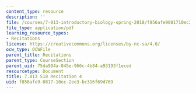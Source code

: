 ```yaml
---
content_type: resource
description: ''
file: /courses/7-013-introductory-biology-spring-2018/f856afe9081710ec2ee3bc316f69d769_MIT7_013s18R4Q.pdf
file_type: application/pdf
learning_resource_types:
- Recitations
license: https://creativecommons.org/licenses/by-nc-sa/4.0/
ocw_type: OCWFile
parent_title: Recitations
parent_type: CourseSection
parent_uid: 75da904a-845e-966c-4b84-a93193f1eced
resourcetype: Document
title: 7.013 S18 Recitation 4
uid: f856afe9-0817-10ec-2ee3-bc316f69d769
---
```

